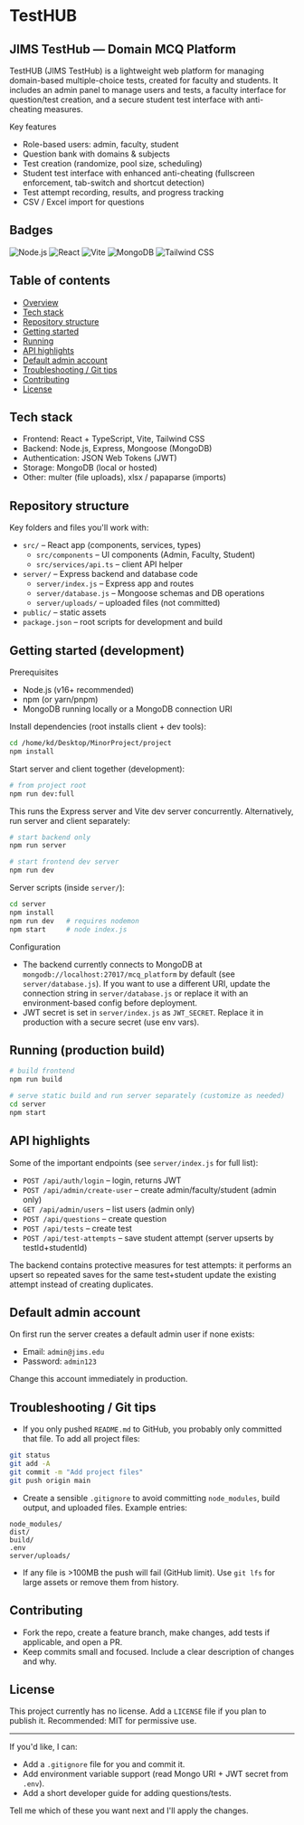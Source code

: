 # TestHUB

## JIMS TestHub — Domain MCQ Platform

TestHUB (JIMS TestHub) is a lightweight web platform for managing domain-based multiple-choice tests, created for faculty and students. It includes an admin panel to manage users and tests, a faculty interface for question/test creation, and a secure student test interface with anti-cheating measures.

Key features
- Role-based users: admin, faculty, student
- Question bank with domains & subjects
- Test creation (randomize, pool size, scheduling)
- Student test interface with enhanced anti-cheating (fullscreen enforcement, tab-switch and shortcut detection)
- Test attempt recording, results, and progress tracking
- CSV / Excel import for questions

## Badges

![Node.js](https://img.shields.io/badge/Node.js-16%2B-brightgreen)
![React](https://img.shields.io/badge/React-18-blue)
![Vite](https://img.shields.io/badge/Vite-fast-yellow)
![MongoDB](https://img.shields.io/badge/MongoDB-%20-47A248)
![Tailwind CSS](https://img.shields.io/badge/TailwindCSS-3.4-blue)

## Table of contents
- [Overview](#jims-testhub-—-domain-mcq-platform)
- [Tech stack](#tech-stack)
- [Repository structure](#repository-structure)
- [Getting started](#getting-started)
- [Running](#running)
- [API highlights](#api-highlights)
- [Default admin account](#default-admin-account)
- [Troubleshooting / Git tips](#troubleshooting--git-tips)
- [Contributing](#contributing)
- [License](#license)

## Tech stack
- Frontend: React + TypeScript, Vite, Tailwind CSS
- Backend: Node.js, Express, Mongoose (MongoDB)
- Authentication: JSON Web Tokens (JWT)
- Storage: MongoDB (local or hosted)
- Other: multer (file uploads), xlsx / papaparse (imports)

## Repository structure
Key folders and files you'll work with:

- `src/` – React app (components, services, types)
	- `src/components` – UI components (Admin, Faculty, Student)
	- `src/services/api.ts` – client API helper
- `server/` – Express backend and database code
	- `server/index.js` – Express app and routes
	- `server/database.js` – Mongoose schemas and DB operations
	- `server/uploads/` – uploaded files (not committed)
- `public/` – static assets
- `package.json` – root scripts for development and build

## Getting started (development)
Prerequisites

- Node.js (v16+ recommended)
- npm (or yarn/pnpm)
- MongoDB running locally or a MongoDB connection URI

Install dependencies (root installs client + dev tools):

```bash
cd /home/kd/Desktop/MinorProject/project
npm install
```

Start server and client together (development):

```bash
# from project root
npm run dev:full
```

This runs the Express server and Vite dev server concurrently. Alternatively, run server and client separately:

```bash
# start backend only
npm run server

# start frontend dev server
npm run dev
```

Server scripts (inside `server/`):

```bash
cd server
npm install
npm run dev   # requires nodemon
npm start     # node index.js
```

Configuration
- The backend currently connects to MongoDB at `mongodb://localhost:27017/mcq_platform` by default (see `server/database.js`). If you want to use a different URI, update the connection string in `server/database.js` or replace it with an environment-based config before deployment.
- JWT secret is set in `server/index.js` as `JWT_SECRET`. Replace it in production with a secure secret (use env vars).

## Running (production build)

```bash
# build frontend
npm run build

# serve static build and run server separately (customize as needed)
cd server
npm start
```

## API highlights
Some of the important endpoints (see `server/index.js` for full list):

- `POST /api/auth/login` – login, returns JWT
- `POST /api/admin/create-user` – create admin/faculty/student (admin only)
- `GET /api/admin/users` – list users (admin only)
- `POST /api/questions` – create question
- `POST /api/tests` – create test
- `POST /api/test-attempts` – save student attempt (server upserts by testId+studentId)

The backend contains protective measures for test attempts: it performs an upsert so repeated saves for the same test+student update the existing attempt instead of creating duplicates.

## Default admin account
On first run the server creates a default admin user if none exists:

- Email: `admin@jims.edu`
- Password: `admin123`

Change this account immediately in production.

## Troubleshooting / Git tips
- If you only pushed `README.md` to GitHub, you probably only committed that file. To add all project files:

```bash
git status
git add -A
git commit -m "Add project files"
git push origin main
```

- Create a sensible `.gitignore` to avoid committing `node_modules`, build output, and uploaded files. Example entries:

```
node_modules/
dist/
build/
.env
server/uploads/
```

- If any file is >100MB the push will fail (GitHub limit). Use `git lfs` for large assets or remove them from history.

## Contributing
- Fork the repo, create a feature branch, make changes, add tests if applicable, and open a PR.
- Keep commits small and focused. Include a clear description of changes and why.

## License
This project currently has no license. Add a `LICENSE` file if you plan to publish it. Recommended: MIT for permissive use.

---

If you'd like, I can:

- Add a `.gitignore` file for you and commit it.
- Add environment variable support (read Mongo URI + JWT secret from `.env`).
- Add a short developer guide for adding questions/tests.

Tell me which of these you want next and I'll apply the changes.

